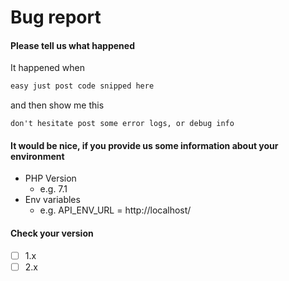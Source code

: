 # Bug report

#### Please tell us what happened

It happened when

```php
easy just post code snipped here
```

and then show me this

```
don't hesitate post some error logs, or debug info
```

#### It would be nice, if you provide us some information about your environment

* PHP Version
    * e.g. 7.1
* Env variables
    * e.g. API_ENV_URL = http://localhost/

#### Check your version

* [ ] 1.x
* [ ] 2.x
